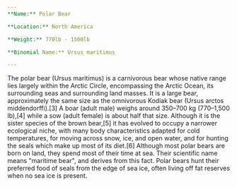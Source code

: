 ```yaml
---
**Name:** Polar Bear

**Location:** North America 

**Weight:** 770lb - 1500lb

**Binomial Name:** Ursus maritimus

---
```


The polar bear (Ursus maritimus) is a carnivorous bear whose native range lies largely within the Arctic Circle, encompassing the Arctic Ocean, its surrounding seas and surrounding land masses. It is a large bear, approximately the same size as the omnivorous Kodiak bear (Ursus arctos middendorffi).[3] A boar (adult male) weighs around 350–700 kg (770–1,500 lb),[4] while a sow (adult female) is about half that size. Although it is the sister species of the brown bear,[5] it has evolved to occupy a narrower ecological niche, with many body characteristics adapted for cold temperatures, for moving across snow, ice, and open water, and for hunting the seals which make up most of its diet.[6] Although most polar bears are born on land, they spend most of their time at sea. Their scientific name means "maritime bear", and derives from this fact. Polar bears hunt their preferred food of seals from the edge of sea ice, often living off fat reserves when no sea ice is present.